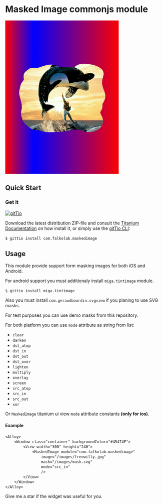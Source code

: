 # Masked Image commonjs module
![screenshot1](screenshot.png?raw=true "Example screenshot")

## Quick Start

### Get it
[![gitTio](http://gitt.io/badge.svg)](http://gitt.io/component/com.falkolab.maskedimage)


Download the latest distribution ZIP-file and consult the
[Titanium Documentation](http://docs.appcelerator.com/titanium/latest/#!/guide/Using_a_Module) on how install it, or simply use the [gitTio CLI](http://gitt.io/cli):

`$ gittio install com.falkolab.maskedimage`

## Usage

This module provide support form masking images for both iOS and Android.

For android support you must additionaly install `miga.tintimage` module.

`$ gittio install miga.tintimage`

Also you must install `com.geraudbourdin.svgview` if you planing to use SVG masks.

For test purposes you can use demo masks from this repository.

For both platform you can use `mode` attribute as string from list:

* `clear`
* `darken`
* `dst_atop`
* `dst_in`
* `dst_out`
* `dst_over`
* `lighten`
* `multiply`
* `overlay`
* `screen`
* `src_atop`
* `src_in`
* `src_out`
* `xor`

Or `MaskedImage` titanium ui view `mode` attribute constants **(only for ios)**.

#### Example

    <Alloy>
    	<Window class="container" backgroundColor="#45474F">		
    		<View width="300" height="240">					
    			<MaskedImage module="com.falkolab.maskedimage"
    				image="/images/freewilly.jpg"
    				mask="/images/mask.svg"					
    				mode="src_in"
    				/>			
    		</View>			
    	</Window>
    </Alloy>


Give me a star if the widget was useful for you.
